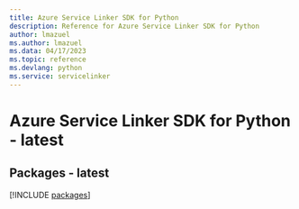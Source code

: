 ```yaml
---
title: Azure Service Linker SDK for Python
description: Reference for Azure Service Linker SDK for Python
author: lmazuel
ms.author: lmazuel
ms.data: 04/17/2023
ms.topic: reference
ms.devlang: python
ms.service: servicelinker
---
```

# Azure Service Linker SDK for Python - latest
## Packages - latest
[!INCLUDE [packages](service-linker-index.md)]